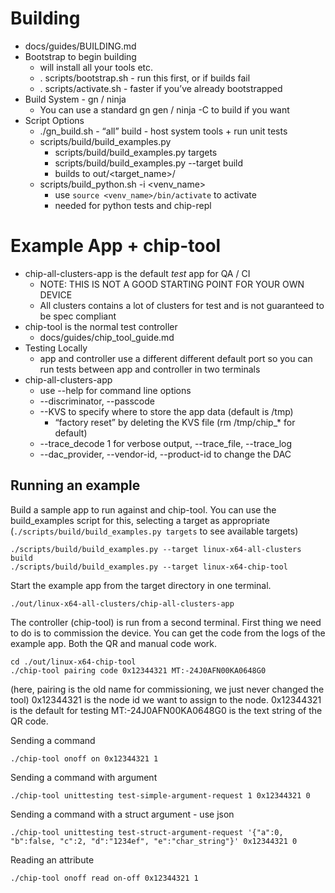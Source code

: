 # Building

-   docs/guides/BUILDING.md
-   Bootstrap to begin building
    -   will install all your tools etc.
    -   . scripts/bootstrap.sh - run this first, or if builds fail
    -   . scripts/activate.sh - faster if you’ve already bootstrapped
-   Build System - gn / ninja
    -   You can use a standard gn gen / ninja -C to build if you want
-   Script Options
    -   ./gn_build.sh - “all” build - host system tools + run unit tests
    -   scripts/build/build_examples.py
        -   scripts/build/build_examples.py targets
        -   scripts/build/build_examples.py --target <your target> build
        -   builds to out/<target_name>/
    -   scripts/build_python.sh -i <venv_name>
        -   use `source <venv_name>/bin/activate` to activate
        -   needed for python tests and chip-repl

# Example App + chip-tool

-   chip-all-clusters-app is the default _test_ app for QA / CI
    -   NOTE: THIS IS NOT A GOOD STARTING POINT FOR YOUR OWN DEVICE
    -   All clusters contains a lot of clusters for test and is not guaranteed
        to be spec compliant
-   chip-tool is the normal test controller
    -   docs/guides/chip_tool_guide.md
-   Testing Locally
    -   app and controller use a different different default port so you can run
        tests between app and controller in two terminals
-   chip-all-clusters-app
    -   use --help for command line options
    -   --discriminator, --passcode
    -   --KVS to specify where to store the app data (default is /tmp)
        -   “factory reset” by deleting the KVS file (rm /tmp/chip\_\* for
            default)
    -   --trace_decode 1 for verbose output, --trace_file, --trace_log
    -   --dac_provider, --vendor-id, --product-id to change the DAC

## Running an example

Build a sample app to run against and chip-tool. You can use the build_examples
script for this, selecting a target as appropriate
(`./scripts/build/build_examples.py targets` to see available targets)

    ./scripts/build/build_examples.py --target linux-x64-all-clusters build
    ./scripts/build/build_examples.py --target linux-x64-chip-tool

Start the example app from the target directory in one terminal.

    ./out/linux-x64-all-clusters/chip-all-clusters-app

The controller (chip-tool) is run from a second terminal. First thing we need to
do is to commission the device. You can get the code from the logs of the
example app. Both the QR and manual code work.

    cd ./out/linux-x64-chip-tool
    ./chip-tool pairing code 0x12344321 MT:-24J0AFN00KA0648G0

(here, pairing is the old name for commissioning, we just never changed the
tool) 0x12344321 is the node id we want to assign to the node. 0x12344321 is the
default for testing MT:-24J0AFN00KA0648G0 is the text string of the QR code.

Sending a command

    ./chip-tool onoff on 0x12344321 1

Sending a command with argument

    ./chip-tool unittesting test-simple-argument-request 1 0x12344321 0

Sending a command with a struct argument - use json

    ./chip-tool unittesting test-struct-argument-request '{"a":0, "b":false, "c":2, "d":"1234ef", "e":"char_string"}' 0x12344321 0

Reading an attribute

    ./chip-tool onoff read on-off 0x12344321 1
